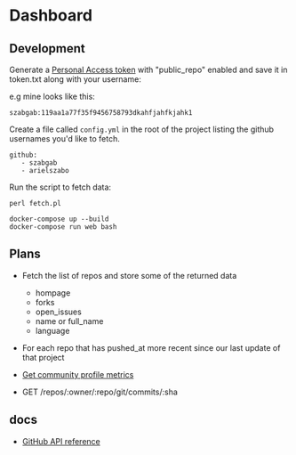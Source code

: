 # Dashboard


## Development

Generate a [Personal Access token](https://github.com/settings/tokens) with "public_repo" enabled and save it in token.txt
along with your username:

e.g mine looks like this:

```
szabgab:119aa1a77f35f9456758793dkahfjahfkjahk1
```


Create a file called `config.yml` in the root of the project listing the github usernames you'd like to fetch.

```
github:
   - szabgab
   - arielszabo
```


Run the script to fetch data:

```
perl fetch.pl
```

```
docker-compose up --build
docker-compose run web bash
```

## Plans

* Fetch the list of repos and store some of the returned data
   - hompage
   - forks
   - open_issues
   - name  or full_name
   - language
* For each repo that has pushed_at more recent since our last update of that project

* [Get community profile metrics](https://docs.github.com/en/rest/reference/repos#get-community-profile-metrics)

* GET /repos/:owner/:repo/git/commits/:sha



## docs

* [GitHub API reference](https://docs.github.com/en/rest/reference)



